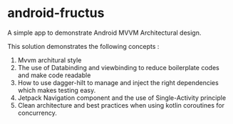 # android-fructus
A simple app to demonstrate Android MVVM Architectural design.

This solution demonstrates the following concepts :
1. Mvvm architural style
2. The use of Databinding and viewbinding to reduce boilerplate codes and make code readable
3. How to use dagger-hilt to manage and inject the right dependencies which makes testing easy.
4. Jetpack Navigation component and the use of Single-Activity principle 
5. Clean architecture and best practices when using kotlin coroutines for concurrency.

